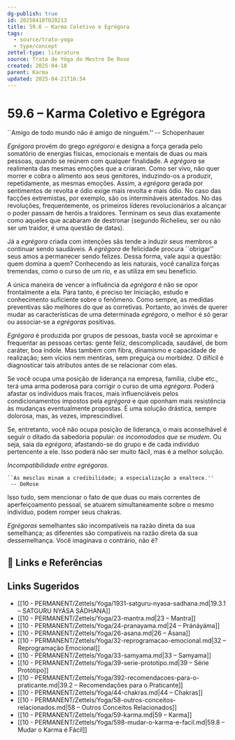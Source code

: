 ```yaml
---
dg-publish: true
id: 20250418T020213
title: 59.6 – Karma Coletivo e Egrégora
tags:
  - source/trato-yoga
  - type/concept
zettel-type: literature
source: Trato de Yôga do Mestre De Rose
created: 2025-04-18
parent: Karma
updated: 2025-04-21T16:54
---
```


# 59.6 – Karma Coletivo e Egrégora

``Amigo de todo mundo não é amigo de ninguém.''
     -- Schopenhauer

*Egrégora* provém do grego *egrégoroi* e designa a força gerada pelo somatório de energias físicas, emocionais e mentais de duas ou mais pessoas, quando se reúnem com qualquer finalidade. A *egrégora* se realimenta das mesmas emoções que a criaram. Como ser vivo, não quer morrer e cobra o alimento aos seus genitores, induzindo-os a produzir, repetidamente, as mesmas emoções. Assim, a *egrégora* gerada por sentimentos de revolta e ódio exige mais revolta e mais ódio. No caso das facções extremistas, por exemplo, são os intermináveis atentados. No das revoluções, frequentemente, os primeiros líderes revolucionários a alcançar o poder passam de heróis a traidores. Terminam os seus dias exatamente como aqueles que acabaram de destronar (segundo Richelieu, ser ou não ser um traidor, é uma questão de datas).

Já a *egrégora* criada com intenções sãs tende a induzir seus membros a continuar sendo saudáveis. A *egrégora* de felicidade procura ``obrigar'' seus amos a permanecer sendo felizes. Dessa forma, vale aqui a questão: quem domina a quem? Conhecendo as leis naturais, você canaliza forças tremendas, como o curso de um rio, e as utiliza em seu benefício.

A única maneira de vencer a influência da *egrégora* é não se opor frontalmente a ela. Para tanto, é preciso ter Iniciação, estudo e conhecimento suficiente sobre o fenômeno. Como sempre, as medidas preventivas são melhores do que as corretivas. Portanto, ao invés de querer mudar as características de uma determinada *egrégora*, o melhor é só gerar ou associar-se a *egrégoras* positivas. 

*Egrégora* é produzida por grupos de pessoas, basta você se aproximar e frequentar as pessoas certas: gente feliz, descomplicada, saudável, de bom caráter, boa índole. Mas também com fibra, dinamismo e capacidade de realização; sem vícios nem mentiras, sem preguiça ou morbidez. O difícil é diagnosticar tais atributos antes de se relacionar com elas.

Se você ocupa uma posição de liderança na empresa, família, clube etc., terá uma arma poderosa para corrigir o curso de uma *egrégora*. Poderá afastar os indivíduos mais fracos, mais influenciáveis pelos condicionamentos impostos pela *egrégora* e que oponham mais resistência às mudanças eventualmente propostas. É uma solução drástica, sempre dolorosa, mas, às vezes, imprescindível.

Se, entretanto, você não ocupa posição de liderança, o mais aconselhável é seguir o ditado da sabedoria popular: *os incomodados que se mudem*. Ou seja, saia da *egrégora*, afastando-se do grupo e de cada indivíduo pertencente a ele. Isso poderá não ser muito fácil, mas é a melhor solução.

**Incompatibilidade entre *egrégoras**.* 

    ``As mesclas minam a credibilidade; a especialização a enaltece.''
     -- DeRose

Isso tudo, sem mencionar o fato de que duas ou mais correntes de aperfeiçoamento pessoal, se atuarem simultaneamente sobre o mesmo indivíduo, podem romper seus chakras.

*Egrégoras* semelhantes são incompatíveis na razão direta da sua semelhança; as diferentes são compatíveis na razão direta da sua dessemelhança. Você imaginava o contrário, não é?

## 🔗 Links e Referências

## Links Sugeridos

- [[10 - PERMANENT/Zettels/Yoga/1931-satguru-nyasa-sadhana.md|19.3.1 – SATGURU NYÁSA SÁDHANA]]
- [[10 - PERMANENT/Zettels/Yoga/23-mantra.md|23 – Mantra]]
- [[10 - PERMANENT/Zettels/Yoga/24-pranayama.md|24 – Pránáyáma]]
- [[10 - PERMANENT/Zettels/Yoga/26-asana.md|26 – Ásana]]
- [[10 - PERMANENT/Zettels/Yoga/32-reprogramacao-emocional.md|32 – Reprogramação Emocional]]
- [[10 - PERMANENT/Zettels/Yoga/33-samyama.md|33 – Samyama]]
- [[10 - PERMANENT/Zettels/Yoga/39-serie-prototipo.md|39 – Série Protótipo]]
- [[10 - PERMANENT/Zettels/Yoga/392-recomendacoes-para-o-praticante.md|39.2 – Recomendações para o Praticante]]
- [[10 - PERMANENT/Zettels/Yoga/44-chakras.md|44 – Chakras]]
- [[10 - PERMANENT/Zettels/Yoga/58-outros-conceitos-relacionados.md|58 – Outros Conceitos Relacionados]]
- [[10 - PERMANENT/Zettels/Yoga/59-karma.md|59 – Karma]]
- [[10 - PERMANENT/Zettels/Yoga/598-mudar-o-karma-e-facil.md|59.8 – Mudar o Karma é Fácil]]